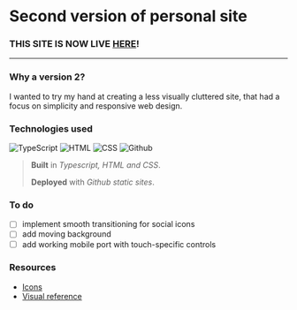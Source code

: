 # Second version of personal site

### THIS SITE IS NOW LIVE [HERE](https://gongahkia.github.io)!

---

<h3>Why a version 2?</h3>

I wanted to try my hand at creating a less visually cluttered site, that had a focus on simplicity and responsive web design. 

<h3>Technologies used</h3>

![TypeScript](https://img.shields.io/badge/-TypeScript-000?&logo=TypeScript)
![HTML](https://img.shields.io/badge/-HTML-000?&logo=html5)
![CSS](https://img.shields.io/badge/-CSS-000?&logo=css3)
![Github](https://img.shields.io/badge/-Github%20Sites-000?&logo=github)

> **Built** in *Typescript, HTML and CSS*.
>
> **Deployed** with *Github static sites*.

<h3>To do</h3>

* [ ] implement smooth transitioning for social icons  
* [ ] add moving background  
* [ ] add working mobile port with touch-specific controls

<h3>Resources</h3>

* [Icons](https://simpleicons.org/?q=smile)
* [Visual reference](https://www.adamalston.com/)
